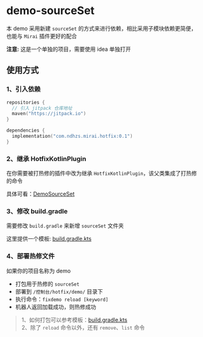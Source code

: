 # demo-sourceSet
 本 demo 采用新建 `sourceSet` 的方式来进行依赖，相比采用子模块依赖更简便，也能与 `Mirai` 插件更好的配合

 **注意:** 这是一个单独的项目，需要使用 idea 单独打开

## 使用方式

### 1、引入依赖
````kotlin
repositories {
  // 引入 jitpack 仓库地址
  maven("https://jitpack.io")
}

dependencies {
  implementation("com.ndhzs.mirai.hotfix:0.1")
}
````

### 2、继承 HotfixKotlinPlugin
 在你需要被打热修的插件中改为继承 `HotfixKotlinPlugin`，该父类集成了打热修的命令

 具体可看：[DemoSourceSet](src/main/kotlin/com/ndhzs/DemoSourceSet.kt)

### 3、修改 build.gradle
 需要修改 `build.gradle` 来新增 `sourceSet` 文件夹

 这里提供一个模板: [build.gradle.kts](build.gradle.kts)

### 4、部署热修文件
 如果你的项目名称为 demo

- 打包用于热修的 `sourceSet`
- 部署到 `/控制台/hotfix/demo/` 目录下
- 执行命令：`fixdemo reload [keyword]`
- 机器人返回加载成功，则热修成功

> 1、如何打包可以参考模板：[build.gradle.kts](build.gradle.kts)   
> 2、除了 `reload` 命令以外，还有 `remove`、`list` 命令
 
